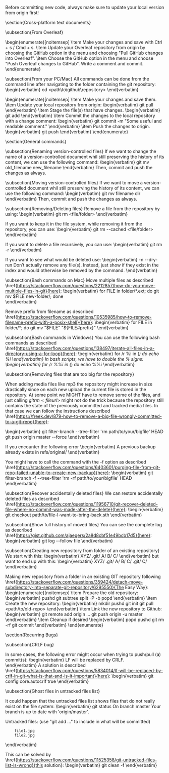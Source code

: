 Before committing new code, always make sure to update your local version from origin first!

\section{Cross-platform text documents}

\subsection{From Overleaf}

\begin{enumerate}[noitemsep]
    \item Make your changes and save with Ctrl + s / Cmd + s.
    \item Update your Overleaf repository from origin by choosing the GitHub option in the menu and choosing "Pull GitHub changes into Overleaf".
    \item Choose the GitHub option in the menu and choose "Push Overleaf changes to GitHub". Write a comment and commit.
\end{enumerate}

\subsection{From your PC/Mac}
All commands can be done from the command line after navigating to the folder containing the git repository:
\begin{verbatim}
cd <path\to\github\repository>
\end{verbatim}

\begin{enumerate}[noitemsep]
    \item Make your changes and save them.
    \item Update your local repository from origin:
    \begin{verbatim}
git pull   
    \end{verbatim}
    \item Stage the file(s) that have changes.
    \begin{verbatim}
git add <name-of-file>
    \end{verbatim}
    \item Commit the changes to the local repository with a change comment:
    \begin{verbatim}
git commit -m "Some useful and readable comment."
    \end{verbatim}
    \item Push the changes to origin.
    \begin{verbatim}
git push
    \end{verbatim}
\end{enumerate}

\section{General commands}

\subsection{Renaming version-controlled files}
If we want to change the name of a version-controlled document whil still preserving the history of its content, we can use the following command:
\begin{verbatim}
git mv old_filename new_filename
\end{verbatim}
Then, commit and push the changes as always.

\subsection{Moving version-controlled files}
If we want to move a version-controlled document whil still preserving the history of its content, we can use the following command:
\begin{verbatim}
git mv filename dir
\end{verbatim}
Then, commit and push the changes as always.

\subsection{Removing/Deleting files}
Remove a file from the repository by using:
\begin{verbatim}
git rm <file/folder>
\end{verbatim}

If you want to keep it in the file system, while removing it from the repository, you can use:
\begin{verbatim}
git rm --cached <file/folder>
\end{verbatim}

If you want to delete a file recursively, you can use:
\begin{verbatim}
git rm -r <folder>
\end{verbatim}

If you want to see what would be deleted use:
\begin{verbatim}
-n
--dry-run 
Don’t actually remove any file(s). 
Instead, just show if they exist in the index 
and would otherwise be removed by the command.
\end{verbatim}

\subsection{Bash commands on Mac}
Move multiple files as described \href{https://stackoverflow.com/questions/2212857/how-do-you-move-multiple-files-in-git}{here}:
\begin{verbatim}
for FILE in folder/*.ext; do git mv $FILE new-folder/; done    
\end{verbatim}

Remove prefix from filename as described \href{https://stackoverflow.com/questions/10535985/how-to-remove-filename-prefix-with-a-posix-shell}{here}:
\begin{verbatim}
for FILE in folder/*; do git mv "$FILE" "${FILE#prefix}"
\end{verbatim}

\subsection{Bash commands in Windows}
You can use the following bash commands as described \href{https://stackoverflow.com/questions/138497/iterate-all-files-in-a-directory-using-a-for-loop}{here}:
\begin{verbatim}
for /r %i in (*) do echo %i
\end{verbatim}
In bash scripts, we have to double the % signs:
\begin{verbatim}
for /r %%i in (*) do echo %%i
\end{verbatim}

\subsection{Removing files that are too big for the repository}

When adding media files like mp3 the repository might increase in size drastically since on each new upload the current file is stored in the repository. At some point we MIGHT have to remove some of the files, and just calling $git rm <file url>$ might not do the trick because the repository still contains the state of the previously committed and tracked media files. In that case we can follow the instructions described 
\href{https://freek.dev/879-how-to-remove-a-big-file-wrongly-committed-to-a-git-repo}{here}:

\begin{verbatim}
git filter-branch --tree-filter 'rm path/to/your/bigfile' HEAD
git push origin master --force
\end{verbatim}

If you encounter the following error
\begin{verbatim}
A previous backup already exists in refs/original/
\end{verbatim}

You might have to call the command with the -f option as described \href{https://stackoverflow.com/questions/6403601/purging-file-from-git-repo-failed-unable-to-create-new-backup}{here}:
\begin{verbatim}
git filter-branch -f --tree-filter 'rm -rf path/to/your/bigfile' HEAD
\end{verbatim}

\subsection{Recover accidentally deleted files}
We can restore accidentally deleted files as described \href{https://stackoverflow.com/questions/11956710/git-recover-deleted-file-where-no-commit-was-made-after-the-delete}{here}:
\begin{verbatim}
git checkout path/to/file-I-want-to-bring-back.sth
\end{verbatim}

\subsection{Show full history of moved files}
You can see the complete log as described \href{https://gist.github.com/ajaegers/2a8d8cbf51e49bcb17d5}{here}:
\begin{verbatim}
git log --follow file
\end{verbatim}

\subsection{Creating new repository from folder of an existing repository}
We start with this:
\begin{verbatim}
XYZ/
  .git/
  A/
  B/
  C/
\end{verbatim}
but want to end up with this:
\begin{verbatim}
XYZ/
  .git/
  A/
  B/
C/
  .git/
  C/
\end{verbatim}

Making new repository from a folder in an existing GIT repository following \href{https://stackoverflow.com/questions/359424/detach-move-subdirectory-into-separate-git-repository/6295550}{The Easy Way}:
\begin{enumerate}[noitemsep]
  \item Prepare the old repository:
  \begin{verbatim}
pushd <old-repo>
git subtree split -P <folder> -b <new-branch>
popd
  \end{verbatim}
  \item Create the new repository:
  \begin{verbatim}
mkdir <new-repo>
pushd <new-repo>
git init
git pull <path/to/old-repo> <new-branch>
  \end{verbatim}
  \item Link the new repository to Github:
  \begin{verbatim}
git remote add origin ...
git push origin -u master
  \end{verbatim}
  \item Cleanup if desired
  \begin{verbatim}
popd
pushd <old-repo>
git rm -rf <folder>
git commit
  \end{verbatim}
\end{enumerate}

\section{Recurring Bugs}

\subsection{CRLF bug}

In some cases, the following error might occur when trying to push/pull (a) commit(s):
\begin{verbatim}
LF will be replaced by CRLF.    
\end{verbatim}
A solution is described \href{https://stackoverflow.com/questions/5834014/lf-will-be-replaced-by-crlf-in-git-what-is-that-and-is-it-important}{here}:
\begin{verbatim}
git config core.autocrlf true
\end{verbatim}

\subsection{Ghost files in untracked files list}

It could happen that the untracked files list shows files that do not really exist on the file system:
\begin{verbatim}
git status
On branch master
Your branch is up to date with 'origin/master'.

Untracked files:
  (use "git add <file>..." to include in what will be committed)

        file1.jpg
        file2.jpg
\end{verbatim}

This can be solved by \href{https://stackoverflow.com/questions/11525358/git-untracked-files-list-is-wrong}{this solution}:
\begin{verbatim}
git clean -f
\end{verbatim}